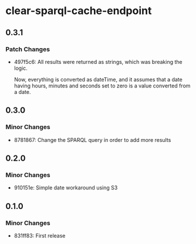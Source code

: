 # clear-sparql-cache-endpoint

## 0.3.1

### Patch Changes

- 497f5c6: All results were returned as strings, which was breaking the logic.

  Now, everything is converted as dateTime, and it assumes that a date having hours, minutes and seconds set to zero is a value converted from a date.

## 0.3.0

### Minor Changes

- 8781867: Change the SPARQL query in order to add more results

## 0.2.0

### Minor Changes

- 910151e: Simple date workaround using S3

## 0.1.0

### Minor Changes

- 831ff83: First release
